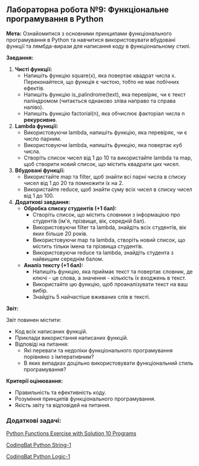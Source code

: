 ## Лабораторна робота №9: Функціональне програмування в Python

**Мета:** Ознайомитися з основними принципами функціонального програмування в Python та навчитися використовувати вбудовані функції та лямбда-вирази для написання коду в функціональному стилі.

**Завдання:**

1. **Чисті функції:**
   - Напишіть функцію square(x), яка повертає квадрат числа x. Переконайтеся, що функція є чистою, тобто не має побічних ефектів.
   - Напишіть функцію is_palindrome(text), яка перевіряє, чи є текст паліндромом (читається однаково зліва направо та справа наліво).
   - Напишіть функцію factorial(n), яка обчислює факторіал числа n **рекурсивно**.
2. **Lambda функції:**
   - Використовуючи lambda, напишіть функцію, яка перевіряє, чи є число парним.
   - Використовуючи lambda, напишіть функцію, яка повертає куб числа.
   - Створіть список чисел від 1 до 10 та використайте lambda та map, щоб створити новий список, що містить квадрати цих чисел.
3. **Вбудовані функції:**
   - Використайте map та filter, щоб знайти всі парні числа в списку чисел від 1 до 20 та помножити їх на 2.
   - Використайте reduce, щоб знайти суму всіх чисел в списку чисел від 1 до 100.
4. **Додаткові завдання:**
   - **Обробка списку студентів (+1 бал):**
     - Створіть список, що містить словники з інформацією про студентів (ім'я, прізвище, вік, середній бал).
     - Використовуючи filter та lambda, знайдіть всіх студентів, вік яких більше 20 років.
     - Використовуючи map та lambda, створіть новий список, що містить тільки імена та прізвища студентів.
     - Використовуючи reduce та lambda, знайдіть студента з найвищим середнім балом.
   - **Аналіз тексту (+1 бал):**
     - Напишіть функцію, яка приймає текст та повертає словник, де ключі - це слова, а значення - кількість їх входжень в текст.
     - Використайте цю функцію, щоб проаналізувати текст на ваш вибір.
     - Знайдіть 5 найчастіше вживаних слів в тексті.

**Звіт:**

Звіт повинен містити:

- Код всіх написаних функцій.
- Приклади використання написаних функцій.
- Відповіді на питання:
  - Які переваги та недоліки функціонального програмування порівняно з імперативним?
  - В яких випадках доцільно використовувати функціональний стиль програмування?

**Критерії оцінювання:**

- Правильність та ефективність коду.
- Розуміння принципів функціонального програмування.
- Якість звіту та відповідей на питання.



### Додаткові задачі:

[Python Functions Exercise with Solution 10 Programs](https://pynative.com/python-functions-exercise-with-solutions/)

[CodingBat Python String-1](https://codingbat.com/python/String-1)

[CodingBat Python Logic-1](https://codingbat.com/python/Logic-1)
